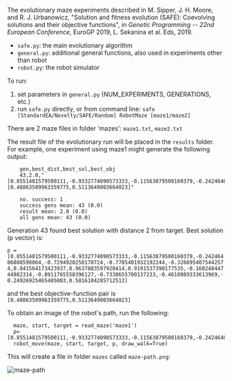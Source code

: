 The evolutionary maze experiments described in M. Sipper, J. H. Moore, and R. J. Urbanowicz, "Solution and fitness evolution (SAFE): Coevolving solutions and their objective functions", in _Genetic Programming -- 22nd European Conference_, EuroGP 2019, L. Sekanina et al. Eds, 2019.

* `safe.py`: the main evolutionary algorithm
* `general.py`: additional general functions, also used in experiments other than robot
* `robot.py`: the robot simulator

To run: 
1. set parameters in `general.py` (NUM_EXPERIMENTS, GENERATIONS, etc.)
2. run `safe.py` directly, or from command line: `safe [StandardEA/Novelty/SAFE/Random] RobotMaze [maze1/maze2]`

There are 2 maze files in folder 'mazes':  `maze1.txt`, `maze2.txt`    

The result file of the evolutionary run will be placed in the `results` folder. For example, one experiment using maze1 might generate the following output:
```
    gen,best_dist,best_sol,best_obj
    43,2.0,"[0.8551481579500111,-0.9332774090573333,-0.11563879500160379,-0.24246406808598064,-0.7294920250170724,-0.7785401932192244,-0.3266954075442574,0.841564173423937,0.9637883597920414,0.9191537390177535,-0.16024844744982314,-0.8911765558396127,-0.7338655700137233,-0.4610089333613969,-0.24926925465405003,0.5816104285712513]","[0.48863509963359775,0.5113649003664023]"

    no. success: 1
    success gens mean: 43 (0.0)
    result mean: 2.0 (0.0)
    all gens mean: 43 (0.0)
```    
    
 Generation 43 found best solution with distance 2 from target. 
 Best solution (p vector) is:
 
 `p = [0.8551481579500111,-0.9332774090573333,-0.11563879500160379,-0.24246406808598064,-0.7294920250170724,-0.7785401932192244,-0.3266954075442574,0.841564173423937,0.9637883597920414,0.9191537390177535,-0.16024844744982314,-0.8911765558396127,-0.7338655700137233,-0.4610089333613969,-0.24926925465405003,0.5816104285712513]`
 
 and the best objective-function pair is `[0.48863509963359775,0.5113649003664023]`
 
 To obtain an image of the robot's path, run the following:
 ```
   maze, start, target = read_maze('maze1')
   p=[0.8551481579500111,-0.9332774090573333,-0.11563879500160379,-0.24246406808598064,-0.7294920250170724,-0.7785401932192244,-0.3266954075442574,0.841564173423937,0.9637883597920414,0.9191537390177535,-0.16024844744982314,-0.8911765558396127,-0.7338655700137233,-0.4610089333613969,-0.24926925465405003,0.5816104285712513]
   robot_move(maze, start, target, p, draw_walk=True)
```

This will create a file in folder `mazes` called `maze-path.png`:

![maze-path](https://github.com/EpistasisLab/SAFE/blob/master/maze/mazes/maze-path.png "maze-path")
